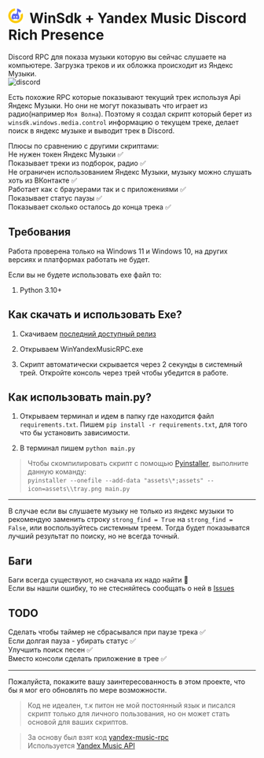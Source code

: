 # **<img src="./assets/tray.png" alt="icon" width="30"/> &nbsp;WinSdk + Yandex Music Discord Rich Presence**
Discord RPC для показа музыки которую вы сейчас слушаете на компьютере. Загрузка треков и их обложка происходит из Яндекс Музыки.  
![discord](./img/screen1.png)

Есть похожие RPC которые показывают текущий трек используя Api Яндекс Музыки. Но они не могут показывать что играет из радио(например `Моя Волна`).
Поэтому я создал скрипт который берет из `winsdk.windows.media.control` информацию о текущем треке, делает поиск в яндекс музыке и выводит трек в Discord.

Плюсы по сравнению с другими скриптами:    
Не нужен токен Яндекс Музыки ✅  
Показывает треки из подборок, радио ✅  
Не ограничен использованием Яндекс Музыки, музыку можно слушать хоть из ВКонтакте ✅  
Работает как с браузерами так и с приложениями ✅   
Показывает статус паузы ✅  
Показывает сколько осталось до конца трека ✅

## Требования
Работа проверена только на Windows 11 и Windows 10, на других версиях и платформах работать не будет.

Если вы не будете использовать ехе файл то:
1. Python 3.10+

## Как скачать и использовать Exe?
1. Скачиваем [последний доступный релиз](https://github.com/FozerG/WinYandexMusicRPC/releases)
  
2. Открываем WinYandexMusicRPC.exe

3. Скрипт автоматически скрывается через 2 секунды в системный трей. Откройте консоль через трей чтобы убедится в работе.


## Как использовать main.py?

1. Открываем терминал и идем в папку где находится файл `requirements.txt`. Пишем `pip install -r requirements.txt`, для того что бы установить зависимости.

2. В терминал пишем `python main.py`

>Чтобы скомпилировать скрипт с помощью [Pyinstaller](https://pypi.org/project/pyinstaller/), выполните данную команду:  
`pyinstaller --onefile --add-data "assets\*;assets" --icon=assets\\tray.png main.py`


------------
В случае если вы слушаете музыку не только из яндекс музыки то рекомендую заменить строку `strong_find = True` на `strong_find = False`, или воспользуйтесь системным треем. Тогда будет показыватся лучший результат по поиску, но не всегда точный.

## Баги
Баги всегда существуют, но сначала их надо найти 🫡  
Если вы нашли ошибку, то не стесняйтесь сообщать о ней в [Issues](https://github.com/FozerG/WinYandexMusicRPC/issues)

## TODO
Сделать чтобы таймер не сбрасывался при паузе трека ✅  
Если долгая пауза - убирать статус ✅     
Улучшить поиск песен ✅    
Вместо консоли сделать приложение в трее ✅
   
------------
Пожалуйста, покажите вашу заинтересованность в этом проекте, что бы я мог его обновлять по мере возможности.

>Код не идеален, т.к питон не мой постоянный язык и писался скрипт только для личного пользования, но он может стать основой для ваших скриптов.

>За основу был взят код [yandex-music-rpc](https://github.com/schwarzalexey/yandex-music-rpc/tree/main)  
>Используется [Yandex Music API](https://github.com/MarshalX/yandex-music-api)   
